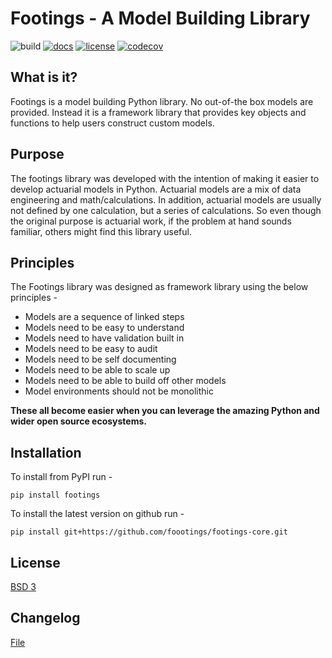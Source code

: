 # Footings - A Model Building Library

![build](https://github.com/dustindall/footings-core/workflows/CI/badge.svg)
[![docs](https://readthedocs.org/projects/footings/badge/?version=master)](https://footings.readthedocs.io/en/master/?badge=latest)
[![license](https://img.shields.io/badge/License-BSD%203--Clause-blue.svg)](https://opensource.org/licenses/BSD-3-Clause)
[![codecov](https://codecov.io/gh/dustindall/footings/branch/master/graph/badge.svg?token=SC5BHMYBSN)](https://codecov.io/gh/dustindall/footings)

## What is it?

Footings is a model building Python library. No out-of-the box models are provided. Instead it is a framework library that provides key objects and functions to help users  construct custom models.

## Purpose

The footings library was developed with the intention of making it easier to develop actuarial models in Python. Actuarial models are a mix of data engineering and math/calculations. In addition, actuarial models are usually not defined by one calculation, but a series of calculations. So even though the original purpose is actuarial work, if the problem at hand sounds familiar, others might find this library useful.

## Principles

The Footings library was designed as framework library using the below principles -

- Models are a sequence of linked steps
- Models need to be easy to understand
- Models need to have validation built in
- Models need to be easy to audit
- Models need to be self documenting
- Models need to be able to scale up
- Models need to be able to build off other models
- Model environments should not be monolithic

**These all become easier when you can leverage the amazing Python and wider open source ecosystems.**

## Installation

To install from PyPI run -

```
pip install footings
```

To install the latest version on github run -

```
pip install git+https://github.com/foootings/footings-core.git
```

## License
[BSD 3](LICENSE)


## Changelog

[File](./docs/changelog.md)
